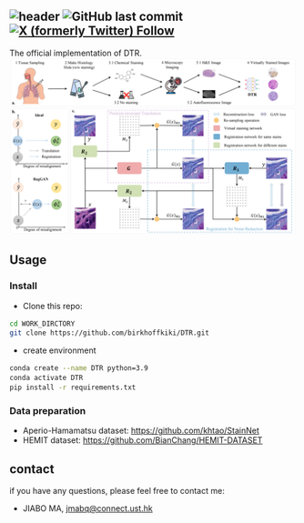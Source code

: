 <!-- # DTR
##  -->
![header](https://capsule-render.vercel.app/api?type=waving&height=140&color=gradient&text=DTR:&section=header&fontAlign=12&fontSize=45&textBg=false&descAlignY=45&fontAlignY=20&descSize=20&desc=Towards%20A%20Virtual%20Staining%20for%20Histopathology%20Images%20via%20Registration%20Alignment&descAlign=52)
![GitHub last commit](https://img.shields.io/github/last-commit/birkhoffkiki/DTR?style=flat-square)
[![X (formerly Twitter) Follow](https://img.shields.io/twitter/follow/SMARTLab_HKUST%20)](https://x.com/SMARTLab_HKUST)
--- 
The official implementation of DTR.
![main_figure](assets/main.png)

## Usage

### Install
- Clone this repo:

```bash
cd WORK_DIRCTORY
git clone https://github.com/birkhoffkiki/DTR.git  
```
- create environment  
```bash
conda create --name DTR python=3.9
conda activate DTR
pip install -r requirements.txt
```
### Data preparation

* Aperio-Hamamatsu dataset: https://github.com/khtao/StainNet
* HEMIT dataset: https://github.com/BianChang/HEMIT-DATASET  

## contact

if you have any questions, please feel free to contact me:  

* JIABO MA, jmabq@connect.ust.hk
